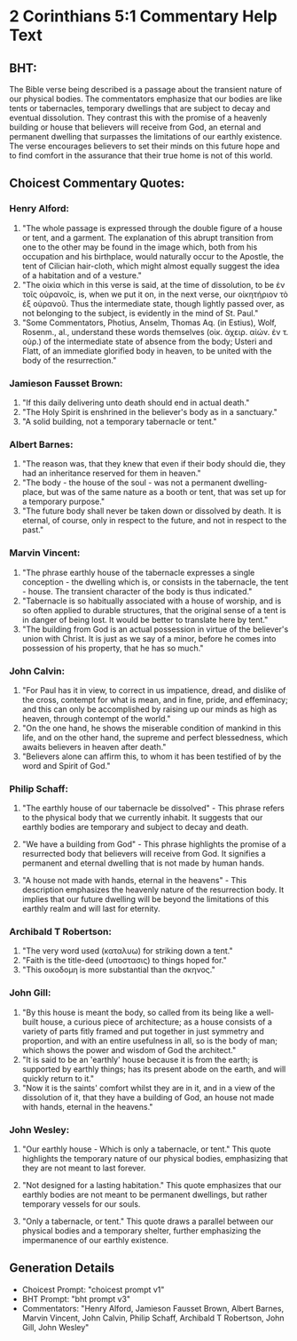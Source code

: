 # 2 Corinthians 5:1 Commentary Help Text

## BHT:
The Bible verse being described is a passage about the transient nature of our physical bodies. The commentators emphasize that our bodies are like tents or tabernacles, temporary dwellings that are subject to decay and eventual dissolution. They contrast this with the promise of a heavenly building or house that believers will receive from God, an eternal and permanent dwelling that surpasses the limitations of our earthly existence. The verse encourages believers to set their minds on this future hope and to find comfort in the assurance that their true home is not of this world.

## Choicest Commentary Quotes:
### Henry Alford:
1. "The whole passage is expressed through the double figure of a house or tent, and a garment. The explanation of this abrupt transition from one to the other may be found in the image which, both from his occupation and his birthplace, would naturally occur to the Apostle, the tent of Cilician hair-cloth, which might almost equally suggest the idea of a habitation and of a vesture." 
2. "The οἰκία which in this verse is said, at the time of dissolution, to be ἐν τοῖς οὐρανοῖς, is, when we put it on, in the next verse, our οἰκητήριον τὸ ἐξ οὐρανοῦ. Thus the intermediate state, though lightly passed over, as not belonging to the subject, is evidently in the mind of St. Paul."
3. "Some Commentators, Photius, Anselm, Thomas Aq. (in Estius), Wolf, Rosenm., al., understand these words themselves (οἰκ. ἀχειρ. αἰών. ἐν τ. οὐρ.) of the intermediate state of absence from the body; Usteri and Flatt, of an immediate glorified body in heaven, to be united with the body of the resurrection."

### Jamieson Fausset Brown:
1. "If this daily delivering unto death should end in actual death."
2. "The Holy Spirit is enshrined in the believer's body as in a sanctuary."
3. "A solid building, not a temporary tabernacle or tent."

### Albert Barnes:
1. "The reason was, that they knew that even if their body should die, they had an inheritance reserved for them in heaven."
2. "The body - the house of the soul - was not a permanent dwelling-place, but was of the same nature as a booth or tent, that was set up for a temporary purpose."
3. "The future body shall never be taken down or dissolved by death. It is eternal, of course, only in respect to the future, and not in respect to the past."

### Marvin Vincent:
1. "The phrase earthly house of the tabernacle expresses a single conception - the dwelling which is, or consists in the tabernacle, the tent - house. The transient character of the body is thus indicated."
2. "Tabernacle is so habitually associated with a house of worship, and is so often applied to durable structures, that the original sense of a tent is in danger of being lost. It would be better to translate here by tent."
3. "The building from God is an actual possession in virtue of the believer's union with Christ. It is just as we say of a minor, before he comes into possession of his property, that he has so much."

### John Calvin:
1. "For Paul has it in view, to correct in us impatience, dread, and dislike of the cross, contempt for what is mean, and in fine, pride, and effeminacy; and this can only be accomplished by raising up our minds as high as heaven, through contempt of the world."
2. "On the one hand, he shows the miserable condition of mankind in this life, and on the other hand, the supreme and perfect blessedness, which awaits believers in heaven after death."
3. "Believers alone can affirm this, to whom it has been testified of by the word and Spirit of God."

### Philip Schaff:
1. "The earthly house of our tabernacle be dissolved" - This phrase refers to the physical body that we currently inhabit. It suggests that our earthly bodies are temporary and subject to decay and death.

2. "We have a building from God" - This phrase highlights the promise of a resurrected body that believers will receive from God. It signifies a permanent and eternal dwelling that is not made by human hands.

3. "A house not made with hands, eternal in the heavens" - This description emphasizes the heavenly nature of the resurrection body. It implies that our future dwelling will be beyond the limitations of this earthly realm and will last for eternity.

### Archibald T Robertson:
1. "The very word used (καταλυω) for striking down a tent."
2. "Faith is the title-deed (υποστασις) to things hoped for."
3. "This οικοδομη is more substantial than the σκηνος."

### John Gill:
1. "By this house is meant the body, so called from its being like a well-built house, a curious piece of architecture; as a house consists of a variety of parts fitly framed and put together in just symmetry and proportion, and with an entire usefulness in all, so is the body of man; which shows the power and wisdom of God the architect." 
2. "It is said to be an 'earthly' house because it is from the earth; is supported by earthly things; has its present abode on the earth, and will quickly return to it."
3. "Now it is the saints' comfort whilst they are in it, and in a view of the dissolution of it, that they have a building of God, an house not made with hands, eternal in the heavens."

### John Wesley:
1. "Our earthly house - Which is only a tabernacle, or tent." This quote highlights the temporary nature of our physical bodies, emphasizing that they are not meant to last forever.

2. "Not designed for a lasting habitation." This quote emphasizes that our earthly bodies are not meant to be permanent dwellings, but rather temporary vessels for our souls.

3. "Only a tabernacle, or tent." This quote draws a parallel between our physical bodies and a temporary shelter, further emphasizing the impermanence of our earthly existence.


## Generation Details
- Choicest Prompt: "choicest prompt v1"
- BHT Prompt: "bht prompt v3"
- Commentators: "Henry Alford, Jamieson Fausset Brown, Albert Barnes, Marvin Vincent, John Calvin, Philip Schaff, Archibald T Robertson, John Gill, John Wesley"
